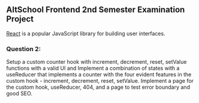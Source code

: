 ## AltSchool Frontend 2nd Semester Examination Project

[React](https://reactjs.org/) is a popular JavaScript library for building user interfaces.

### Question 2:
Setup a custom counter hook with increment, decrement, reset, setValue functions with a valid UI and Implement a combination of states with a useReducer that implements a counter with the four evident features in the custom hook -  increment, decrement, reset, setValue. Implement a page for the custom hook, useReducer, 404, and a page to test error boundary and good SEO.